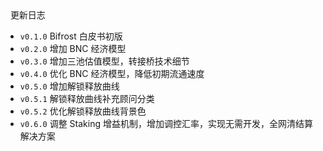 <div
style=" display:flex;justify-content:space-between;align-items:center;margin-top: 1.6rem"> 
<h1 >更新日志</h1>
<ClientOnly><button-demo> </button-demo></ClientOnly>
</div>

- `v0.1.0` Bifrost 白皮书初版
- `v0.2.0` 增加 BNC 经济模型
- `v0.3.0` 增加三池估值模型，转接桥技术细节
- `v0.4.0` 优化 BNC 经济模型，降低初期流通速度
- `v0.5.0` 增加解锁释放曲线
- `v0.5.1` 解锁释放曲线补充顾问分类
- `v0.5.2` 优化解锁释放曲线背景色
- `v0.6.0` 调整 Staking 增益机制，增加调控汇率，实现无需开发，全网清结算解决方案